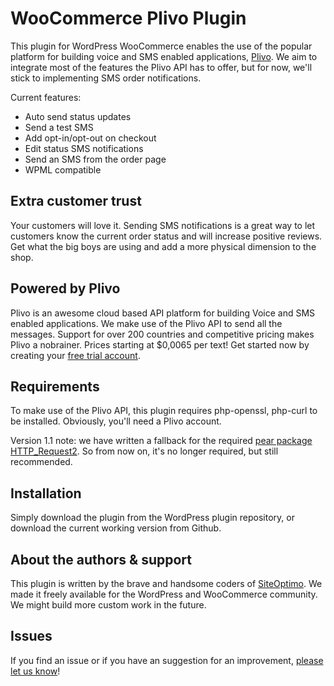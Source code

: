 WooCommerce Plivo Plugin
========================
This plugin for WordPress WooCommerce enables the use of the popular platform for building voice and SMS enabled applications, [Plivo](http://www.plivo.com/?utm_source=plivo-plugin&utm_medium=github&utm_campaign=siteoptimo). We aim to integrate most of the features the Plivo API has to offer, but for now, we'll stick to implementing SMS order notifications.

Current features:
* Auto send status updates
* Send a test SMS
* Add opt-in/opt-out on checkout
* Edit status SMS notifications
* Send an SMS from the order page
* WPML compatible

Extra customer trust
--------------------
Your customers will love it. Sending SMS notifications is a great way to let customers know the current order status and will increase positive reviews.
Get what the big boys are using and add a more physical dimension to the shop.

Powered by Plivo
----------------
Plivo is an awesome cloud based API platform for building Voice and SMS enabled applications. We make use of the Plivo API to send all the messages.
Support for over 200 countries and competitive pricing makes Plivo a nobrainer.  Prices starting at $0,0065 per text!
Get started now by creating your [free trial account](https://manage.plivo.com/accounts/register/?utm_source=plivo-plugin&utm_medium=wordpress&utm_campaign=siteoptimo).

Requirements
------------
To make use of the Plivo API, this plugin requires php-openssl, php-curl to be installed. Obviously, you'll need a Plivo account.

Version 1.1 note: we have written a fallback for the required [pear package HTTP_Request2](http://pear.php.net/package/HTTP_Request2). So from now on, it's no longer required, but still recommended.

Installation
------------
Simply download the plugin from the WordPress plugin repository, or download the current working version from Github.

About the authors & support
---------------------------
This plugin is written by the brave and handsome coders of [SiteOptimo](http://www.siteoptimo.com/?utm_source=plivo-plugin&utm_medium=github&utm_campaign=wcp).
We made it freely available for the WordPress and WooCommerce community. We might build more custom work in the future.

Issues
------
If you find an issue or if you have an suggestion for an improvement, [please let us know](https://github.com/siteoptimo/woocommerce-plivo/issues/new)!
